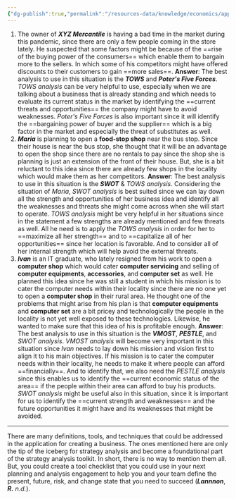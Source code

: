 ```yaml
---
{"dg-publish":true,"permalink":"/resources-data/knowledge/economics/applied-economics/principles-tools-and-techniques/applying-principles-tools-and-techniques-in-creating-a-business/"}
---
```


1. The owner of ***XYZ Mercantile*** is having a bad time in the market during this pandemic, since there are only a few people coming in the store lately. He suspected that some factors might be because of the ==rise of the buying power of the consumers== which enable them to bargain more to the sellers. In which some of his competitors might have offered discounts to their customers to gain ==more sales==.
	**Answer**: The best analysis to use in this situation is the ***TOWS*** and ***Poter's Five Forces***. *TOWS analysis* can be very helpful to use, especially when we are talking about a business that is already standing and which needs to evaluate its current status in the market by identifying the ==current threats and opportunities== the company might have to avoid weaknesses. *Poter's Five Forces* is also important since it will identify the ==bargaining power of buyer and the supplier== which is a big factor in the market and especially the threat of substitutes as well.
2. ***Maria*** is planning to open a **food-stop shop** near the bus stop. Since their house is near the bus stop, she thought that it will be an advantage to open the shop since there are no rentals to pay since the shop she is planning is just an extension of the front of their house. But, she is a bit reluctant to this idea since there are already few shops in the locality which would make them as her competitors.
	**Answer**: The best analysis to use in this situation is the ***SWOT*** & *TOWS analysis*. Considering the situation of *Maria*, *SWOT analysis* is best suited since we can lay down all the strength and opportunities of her business idea and identify all the weaknesses and threats she might come across when she will start to operate. *TOWS analysis* might be very helpful in her situations since in the statement a few strengths are already mentioned and few threats as well. All he need is to apply the *TOWS analysis* in order for her to ==maximize all her strength== and to ==capitalize all of her opportunities== since her location is favorable. And to consider all of her internal strength which will help avoid the external threats.
3. ***Ivan*** is an IT graduate, who lately resigned from his work to open a **computer shop** which would cater **computer servicing** and selling of **computer equipments**, **accessories**, and **computer set** as well. He planned this idea since he was still a student in which his mission is to cater the computer needs within their locality since there are no one yet to open a **computer shop** in their rural area. He thought one of the problems that might arise from his plan is that **computer equipments** and **computer set** are a bit pricey and technologically the people in the locality is not yet well exposed to these technologies. Likewise, he wanted to make sure that this idea of his is profitable enough.
	**Answer**: The best analysis to use in this situation is the ***VMOST***, ***PESTLE***, and *SWOT analysis*. *VMOST analysis* will become very important in this situation since *Ivan* needs to lay down his mission and vision first to align it to his main objectives. If his mission is to cater the computer needs within their locality, he needs to make it where people can afford ==financially==. And to identify that, we also need the *PESTLE analysis* since this enables us to identify the ==current economic status of the area== if the people within their area can afford to buy his products. *SWOT analysis* might be useful also in this situation, since it is important for us to identify the ==current strength and weaknesses== and the future opportunities it might have and its weaknesses that might be avoided.

** **
There are many definitions, tools, and techniques that could be addressed in the application for creating a business. The ones mentioned here are only the tip of the iceberg for strategy analysis and become a foundational part of the strategy analysis toolkit. In short, there is no way to mention them all. But, you could create a tool checklist that you could use in your next planning and analysis engagement to help you and your team define the present, future, risk, and change state that you need to succeed (***Lannnon***, ***R.*** *n.d.*).